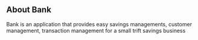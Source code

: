 ## About Bank

Bank is an application that provides easy savings managements, customer management, transaction management for a small trift savings business
